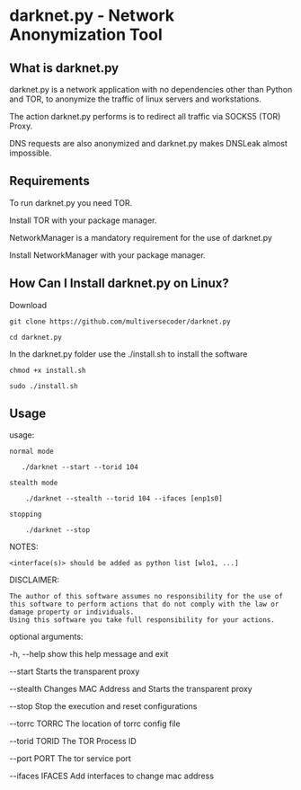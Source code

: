 # darknet.py - Network Anonymization Tool

## What is darknet.py
darknet.py is a network application with no dependencies other than Python and TOR, to anonymize the traffic of linux servers and workstations. 

The action darknet.py performs is to redirect all traffic via SOCKS5 (TOR) Proxy.

DNS requests are also anonymized and darknet.py makes DNSLeak almost impossible.

## Requirements
To run darknet.py you need TOR.

Install TOR with your package manager.

NetworkManager is a mandatory requirement for the use of darknet.py

Install NetworkManager with your package manager.

## How Can I Install darknet.py on Linux?
Download

`git clone https://github.com/multiversecoder/darknet.py `

`cd darknet.py`

In the darknet.py folder use the ./install.sh to install the software

`chmod +x install.sh`

`sudo ./install.sh`

## Usage

usage: 

    normal mode
    
       ./darknet --start --torid 104
    
    stealth mode
    
        ./darknet --stealth --torid 104 --ifaces [enp1s0]
    
    stopping
    
        ./darknet --stop

NOTES:
    
    <interface(s)> should be added as python list [wlo1, ...]

DISCLAIMER:
    
    The author of this software assumes no responsibility for the use of this software to perform actions that do not comply with the law or damage property or individuals.
    Using this software you take full responsibility for your actions.

optional arguments:
  
  -h, --help       show this help message and exit

  --start          Starts the transparent proxy

  --stealth        Changes MAC Address and Starts the transparent proxy

  --stop           Stop the execution and reset configurations

  --torrc TORRC    The location of torrc config file

  --torid TORID    The TOR Process ID

  --port PORT      The tor service port

  --ifaces IFACES  Add interfaces to change mac address
